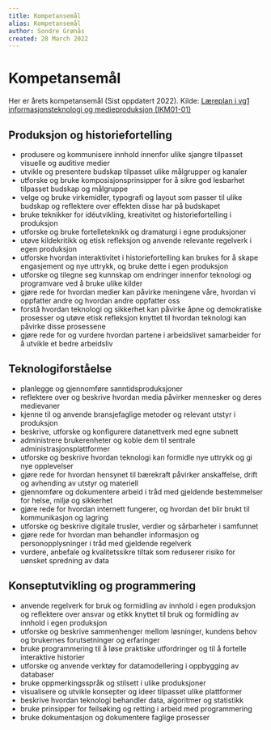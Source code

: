 ```yaml
---
title: Kompetansemål
alias: Kompetansemål
author: Sondre Grønås
created: 28 March 2022
---
```

# Kompetansemål
Her er årets kompetansemål (Sist oppdatert 2022). Kilde: [Læreplan i vg1 informasjonsteknologi og medieproduksjon (IKM01-01)](https://www.udir.no/lk20/ikm01-01)

## Produksjon og historiefortelling
- produsere og kommunisere innhold innenfor ulike sjangre tilpasset visuelle og auditive medier
- utvikle og presentere budskap tilpasset ulike målgrupper og kanaler
- utforske og bruke komposisjonsprinsipper for å sikre god lesbarhet tilpasset budskap og målgruppe
- velge og bruke virkemidler, typografi og layout som passer til ulike budskap og reflektere over effekten disse har på budskapet
- bruke teknikker for idéutvikling, kreativitet og historiefortelling i produksjon
- utforske og bruke fortelleteknikk og dramaturgi i egne produksjoner
- utøve kildekritikk og etisk refleksjon og anvende relevante regelverk i egen produksjon
- utforske hvordan interaktivitet i historiefortelling kan brukes for å skape engasjement og nye uttrykk, og bruke dette i egen produksjon
- utforske og tilegne seg kunnskap om endringer innenfor teknologi og programvare ved å bruke ulike kilder
- gjøre rede for hvordan medier kan påvirke meningene våre, hvordan vi oppfatter andre og hvordan andre oppfatter oss
- forstå hvordan teknologi og sikkerhet kan påvirke åpne og demokratiske prosesser og utøve etisk refleksjon knyttet til hvordan teknologi kan påvirke disse prosessene
- gjøre rede for og vurdere hvordan partene i arbeidslivet samarbeider for å utvikle et bedre arbeidsliv


## Teknologiforståelse
- planlegge og gjennomføre sanntidsproduksjoner
- reflektere over og beskrive hvordan media påvirker mennesker og deres medievaner
- kjenne til og anvende bransjefaglige metoder og relevant utstyr i produksjon
- beskrive, utforske og konfigurere datanettverk med egne subnett
- administrere brukerenheter og koble dem til sentrale administrasjonsplattformer
- utforske og beskrive hvordan teknologi kan formidle nye uttrykk og gi nye opplevelser
- gjøre rede for hvordan hensynet til bærekraft påvirker anskaffelse, drift og avhending av utstyr og materiell
- gjennomføre og dokumentere arbeid i tråd med gjeldende bestemmelser for helse, miljø og sikkerhet
- gjøre rede for hvordan internett fungerer, og hvordan det blir brukt til kommunikasjon og lagring
- utforske og beskrive digitale trusler, verdier og sårbarheter i samfunnet
- gjøre rede for hvordan man behandler informasjon og personopplysninger i tråd med gjeldende regelverk
- vurdere, anbefale og kvalitetssikre tiltak som reduserer risiko for uønsket spredning av data


## Konseptutvikling og programmering
- anvende regelverk for bruk og formidling av innhold i egen produksjon og reflektere over ansvar og etikk knyttet til bruk og formidling av innhold i egen produksjon
- utforske og beskrive sammenhenger mellom løsninger, kundens behov og brukernes forutsetninger og erfaringer
- bruke programmering til å løse praktiske utfordringer og til å fortelle interaktive historier
- utforske og anvende verktøy for datamodellering i oppbygging av databaser
- bruke oppmerkingsspråk og stilsett i ulike produksjoner
- visualisere og utvikle konsepter og ideer tilpasset ulike plattformer
- beskrive hvordan teknologi behandler data, algoritmer og statistikk
- bruke prinsipper for feilsøking og retting i arbeid med programmering
- bruke dokumentasjon og dokumentere faglige prosesser